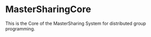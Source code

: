 # MasterSharingCore
This is the Core of the MasterSharing System for distributed group programming.
